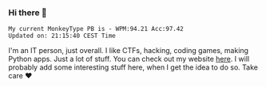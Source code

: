 ### Hi there 👋
<!-- PB START -->
```
My current MonkeyType PB is - WPM:94.21 Acc:97.42
Updated on: 21:15:40 CEST Time
```
<!-- PB END -->
I'm an IT person, just overall. I like CTFs, hacking, coding games, making Python apps. Just a lot of stuff.
You can check out my website [here](https://skill3472.github.io/).
I will probably add some interesting stuff here, when I get the idea to do so. Take care ❤️
